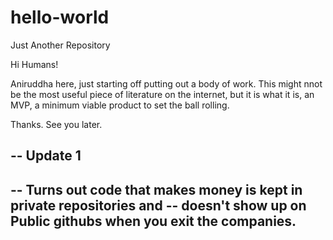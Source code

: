 # hello-world
Just Another Repository

Hi Humans!

Aniruddha here, just starting off putting out a body of work. This might nnot be the most useful piece of literature on the internet, but it is what it is, an MVP, a minimum viable product to set the ball rolling.

Thanks. 
See you later.

-- Update 1
--
-- Turns out code that makes money is kept in private repositories and 
-- doesn't show up on Public githubs when you exit the companies.
--
